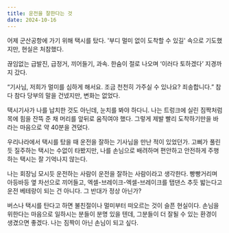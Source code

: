 ```yaml
---
title: 운전을 잘한다는 것
date: 2024-10-16
---
```


어제 군산공항에 가기 위해 택시를 탔다. '부디 멀미 없이 도착할 수 있길' 속으로 기도했지만, 현실은 처참했다.

끊임없는 급발진, 급정거, 끼어들기, 과속. 한숨이 절로 나오며 ‘이러다 토하겠다’ 지경까지 갔다.

“기사님, 저희가 멀미를 심하게 해서요. 조금 천천히 가주실 수 있나요? 죄송합니다.” 참다 참다 당부의 말을 건넸지만, 변화는 없었다.

택시기사가 나를 납치한 것도 아닌데, 눈치를 봐야 하다니. 나는 트렁크에 실린 짐짝처럼 목에 힘을 잔뜩 준 채 머리를 앞뒤로 움직여야 했다. 그렇게 제발 빨리 도착하기만을 바라는 마음으로 약 40분을 견뎠다.

우리나라에서 택시를 탔을 때 운전을 잘하는 기사님을 만난 적이 있었던가. 고삐가 풀린 듯 질주하는 택시는 수없이 타봤지만, 나를 손님으로 배려하며 편안하고 안전하게 주행하는 택시는 잘 기억나지 않는다.

나는 회장님 모시듯 운전하는 사람이 운전을 잘하는 사람이라고 생각한다. 빵빵거리며 아등바등 옆 차선으로 끼어들고, 엑셀-브레이크-엑셀-브레이크를 탭댄스 추듯 밟는다고 운전 베테랑이 되는 건 아니다. 그 반대가 정상 아닌가?

버스나 택시를 탄다고 하면 불친절이나 멀미부터 떠오르는 것이 슬픈 현실이다. 손님을 위한다는 마음으로 일하시는 분들이 분명 있을 텐데, 그분들이 더 잘될 수 있는 환경이 생겼으면 좋겠다. 나는 짐짝이 아닌 손님이 되고 싶다.